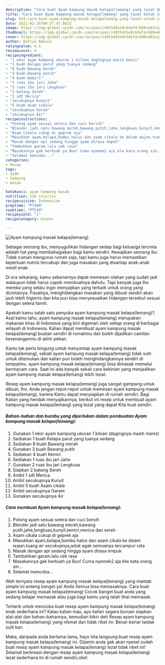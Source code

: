 ```yaml
---
description: "Cara buat Ayam kampung masak kelapa(lemang) yang lezat Untuk Jualan"
title: "Cara buat Ayam kampung masak kelapa(lemang) yang lezat Untuk Jualan"
slug: 924-cara-buat-ayam-kampung-masak-kelapalemang-yang-lezat-untuk-jualan
date: 2021-02-16T00:37:47.662Z
image: https://img-global.cpcdn.com/recipes/c4d55dd1e9c6def4/680x482cq70/ayam-kampung-masak-kelapalemang-foto-resep-utama.jpg
thumbnail: https://img-global.cpcdn.com/recipes/c4d55dd1e9c6def4/680x482cq70/ayam-kampung-masak-kelapalemang-foto-resep-utama.jpg
cover: https://img-global.cpcdn.com/recipes/c4d55dd1e9c6def4/680x482cq70/ayam-kampung-masak-kelapalemang-foto-resep-utama.jpg
author: Bettie Adkins
ratingvalue: 4.3
reviewcount: 4
recipeingredient:
- "1 ekor ayam kampung ukuran 1 kiloan dagingnya masih manis"
- "1 buah Kelapa parut yang tuanya sedang"
- "8 buah Bawang merah"
- "3 buah Bawang putih"
- "4 buah Kemiri"
- "1 ruas ibu jari Jahe"
- "2 ruas ibu jari Lengkuas"
- "2 batang Sereh"
- "1 sdt Merica"
- "secukupnya Kunyit"
- "5 buah Asam cikala"
- "secukupnya Garam"
- "secukupnya Air"
recipeinstructions:
- "Potong ayam sesuai selera dan cuci bersih"
- "Blender jadi satu bawang merah,bawang putih,jahe,lengkuas,kunyit,kemiri,merica dan sereh"
- "Asam cikala cukup di geprek aja"
- "Masukkan ayam,kelapa,bumbu halus dan asam cikala ke dalam wajan.tuang air secukupnya,aduk agak semuanya tercampur rata"
- "Masak dengan api sedang hingga ayam dirasa empuk"
- "Tambahkan garam,lalu cek rasa"
- "Masakannya gak berkuah ya Bun! Cuma nyemek2 aja klw kata orang sin..."
- "Selamat mencoba..."
categories:
- Resep
tags:
- ayam
- kampung
- masak

katakunci: ayam kampung masak 
nutrition: 120 calories
recipecuisine: Indonesian
preptime: "PT36M"
cooktime: "PT51M"
recipeyield: "1"
recipecategory: Dinner

---
```



![Ayam kampung masak kelapa(lemang)](https://img-global.cpcdn.com/recipes/c4d55dd1e9c6def4/680x482cq70/ayam-kampung-masak-kelapalemang-foto-resep-utama.jpg)

Sebagai seorang ibu, menyuguhkan hidangan sedap bagi keluarga tercinta adalah hal yang membahagiakan bagi kamu sendiri. Kewajiban seorang ibu Tidak cuman mengurus rumah saja, tapi kamu juga harus memastikan keperluan nutrisi tercukupi dan juga masakan yang disantap anak-anak mesti enak.

Di era  sekarang, kamu sebenarnya dapat memesan olahan yang sudah jadi walaupun tidak harus capek membuatnya dahulu. Tapi banyak juga lho mereka yang selalu ingin menyajikan yang terbaik untuk orang yang dicintainya. Pasalnya, menghidangkan masakan yang dibuat sendiri akan jauh lebih higienis dan kita pun bisa menyesuaikan hidangan tersebut sesuai dengan selera famili. 



Apakah kamu salah satu penyuka ayam kampung masak kelapa(lemang)?. Asal kamu tahu, ayam kampung masak kelapa(lemang) merupakan makanan khas di Indonesia yang kini digemari oleh setiap orang di berbagai wilayah di Indonesia. Kalian dapat membuat ayam kampung masak kelapa(lemang) buatan sendiri di rumahmu dan boleh dijadikan camilan kesenanganmu di akhir pekan.

Kamu tak perlu bingung untuk menyantap ayam kampung masak kelapa(lemang), sebab ayam kampung masak kelapa(lemang) tidak sulit untuk ditemukan dan kalian pun boleh menghidangkannya sendiri di tempatmu. ayam kampung masak kelapa(lemang) bisa dimasak memalui bermacam cara. Saat ini ada banyak sekali cara kekinian yang menjadikan ayam kampung masak kelapa(lemang) lebih lezat.

Resep ayam kampung masak kelapa(lemang) juga sangat gampang untuk dibuat, lho. Anda jangan repot-repot untuk memesan ayam kampung masak kelapa(lemang), karena Kamu dapat menyiapkan di rumah sendiri. Bagi Kalian yang hendak menyajikannya, berikut ini resep untuk membuat ayam kampung masak kelapa(lemang) yang lezat yang dapat Kita buat sendiri.

<!--inarticleads1-->

##### Bahan-bahan dan bumbu yang diperlukan dalam pembuatan Ayam kampung masak kelapa(lemang):

1. Gunakan 1 ekor ayam kampung ukuran 1 kiloan (dagingnya masih manis)
1. Sediakan 1 buah Kelapa parut yang tuanya sedang
1. Sediakan 8 buah Bawang merah
1. Gunakan 3 buah Bawang putih
1. Sediakan 4 buah Kemiri
1. Sediakan 1 ruas ibu jari Jahe
1. Gunakan 2 ruas ibu jari Lengkuas
1. Siapkan 2 batang Sereh
1. Ambil 1 sdt Merica
1. Ambil secukupnya Kunyit
1. Ambil 5 buah Asam cikala
1. Ambil secukupnya Garam
1. Gunakan secukupnya Air




<!--inarticleads2-->

##### Cara membuat Ayam kampung masak kelapa(lemang):

1. Potong ayam sesuai selera dan cuci bersih
1. Blender jadi satu bawang merah,bawang putih,jahe,lengkuas,kunyit,kemiri,merica dan sereh
1. Asam cikala cukup di geprek aja
1. Masukkan ayam,kelapa,bumbu halus dan asam cikala ke dalam wajan.tuang air secukupnya,aduk agak semuanya tercampur rata
1. Masak dengan api sedang hingga ayam dirasa empuk
1. Tambahkan garam,lalu cek rasa
1. Masakannya gak berkuah ya Bun! Cuma nyemek2 aja klw kata orang sin...
1. Selamat mencoba...




Wah ternyata resep ayam kampung masak kelapa(lemang) yang mantab simple ini enteng banget ya! Anda Semua bisa memasaknya. Cara buat ayam kampung masak kelapa(lemang) Cocok banget buat anda yang sedang belajar memasak atau juga bagi kamu yang telah lihai memasak.

Tertarik untuk mencoba buat resep ayam kampung masak kelapa(lemang) enak sederhana ini? Kalau kalian mau, ayo kalian segera buruan siapkan alat-alat dan bahan-bahannya, kemudian bikin deh Resep ayam kampung masak kelapa(lemang) yang nikmat dan tidak ribet ini. Benar-benar taidak sulit kan. 

Maka, daripada anda berlama-lama, hayo kita langsung buat resep ayam kampung masak kelapa(lemang) ini. Dijamin anda gak akan nyesel sudah buat resep ayam kampung masak kelapa(lemang) lezat tidak ribet ini! Selamat berkreasi dengan resep ayam kampung masak kelapa(lemang) lezat sederhana ini di rumah sendiri,oke!.


